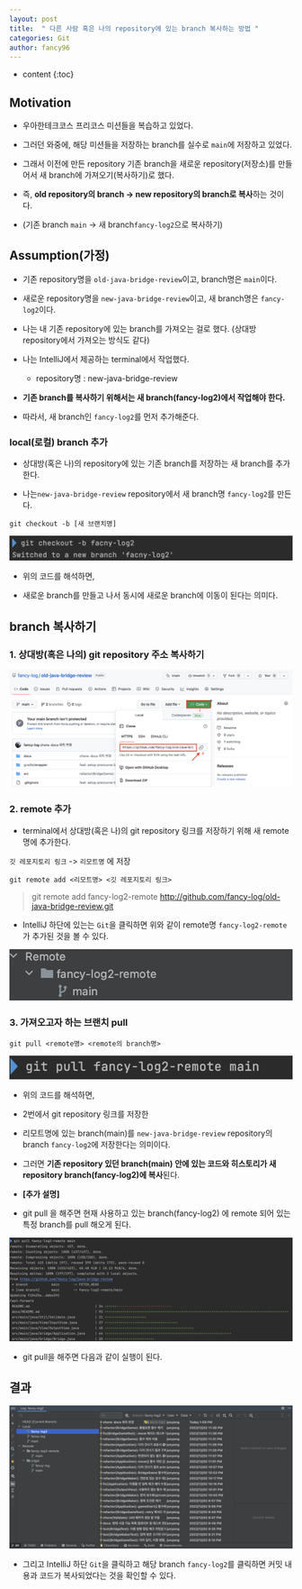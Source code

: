 ```yaml
---
layout: post
title:  " 다른 사람 혹은 나의 repository에 있는 branch 복사하는 방법 "
categories: Git
author: fancy96
---
```

* content
{:toc}

## Motivation

* 우아한테크코스 프리코스 미션들을 복습하고 있었다.

* 그러던 와중에, 해당 미션들을 저장하는 branch를 실수로 `main`에 저장하고 있었다.

* 그래서 이전에 만든 repository 기존 branch을 새로운 repository(저장소)를 만들어서 새 branch에 가져오기(복사하기)로 했다.

* 즉, **old repository의 branch -> new repository의 branch로 복사**하는 것이다.

* (기존 branch `main` -> 새 branch`fancy-log2`으로 복사하기)

## Assumption(가정)

* 기존 repository명을 `old-java-bridge-review`이고, branch명은 `main`이다.

* 새로운 repository명을 `new-java-bridge-review`이고, 새 branch명은 `fancy-log2`이다.

* 나는 내 기존 repository에 있는 branch를 가져오는 걸로 했다. (상대방 repository에서 가져오는 방식도 같다)

* 나는 IntelliJ에서 제공하는 terminal에서 작업했다.

  * repository명 : new-java-bridge-review

* **기존 branch를 복사하기 위해서는 새 branch(fancy-log2)에서 작업해야 한다.**

* 따라서, 새 branch인 `fancy-log2`를 먼저 추가해준다.

### local(로컬) branch 추가

* 상대방(혹은 나)의 repository에 있는 기존 branch를 저장하는 새 branch를 추가한다.

* 나는`new-java-bridge-review` repository에서 새 branch명 `fancy-log2`를 만든다.

```
git checkout -b [새 브랜치명] 
```

![](/assets/img/git/Git-My-Repository-Branch-Copy_0.png)

* 위의 코드를 해석하면, 

* 새로운 branch를 만들고 나서 동시에 새로운 branch에 이동이 된다는 의미다.

## branch 복사하기

### 1. 상대방(혹은 나의) git repository 주소 복사하기

![](/assets/img/git/Git-My-Repository-Branch-Copy_1.png)

### 2. remote 추가

* terminal에서 상대방(혹은 나)의 git repository 링크를 저장하기 위해 새 remote명에 추가한다.

`깃 레포지토리 링크` -> `리모트명` 에 저장

```
git remote add <리모트명> <깃 레포지토리 링크>
```

> git remote add fancy-log2-remote http://github.com/fancy-log/old-java-bridge-review.git

* IntelliJ 하단에 있는는 `Git`을 클릭하면 위와 같이 remote명 `fancy-log2-remote`가 추가된 것을 볼 수 있다.

![](/assets/img/git/Git-My-Repository-Branch-Copy_3.png)

### 3. 가져오고자 하는 브랜치 pull

```
git pull <remote명> <remote의 branch명>
```

![](/assets/img/git/Git-My-Repository-Branch-Copy_4.png)

* 위의 코드를 해석하면,

* 2번에서 git repository 링크를 저장한

* 리모트명에 있는 branch(main)를 `new-java-bridge-review` repository의 branch `fancy-log2`에 저장한다는 의미이다.

* 그러면 **기존 repository 있던 branch(main) 안에 있는 코드와 히스토리가 새 repository branch(fancy-log2)에 복사**된다.

* **[추가 설명]**

* git pull 을 해주면 현재 사용하고 있는 branch(fancy-log2) 에 remote 되어 있는 특정 branch를 pull 해오게 된다.

![](/assets/img/git/Git-My-Repository-Branch-Copy_5.png)

* git pull을 해주면 다음과 같이 실행이 된다.

## 결과

![](/assets/img/git/Git-My-Repository-Branch-Copy_6.png)

* 그리고 IntelliJ 하단 `Git`을 클릭하고 해당 branch `fancy-log2`를 클릭하면 커밋 내용과 코드가 복사되었다는 것을 확인할 수 있다.
